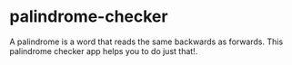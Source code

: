 # palindrome-checker
A palindrome is a word that reads the same backwards as forwards. This palindrome checker app helps you to do just that!.
